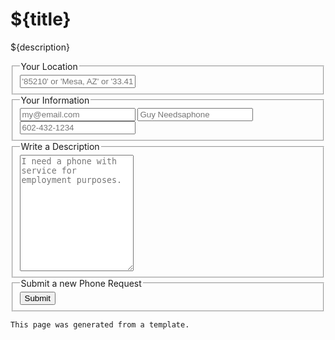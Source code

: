 # ${title}

${description}

<form action="/service/phone/request.js">
  <fieldset>
    <legend>Your Location</legend>
    <label title="Location">
        <input name="location" id="location" type="text" placeholder="'85210' or 'Mesa, AZ' or '33.4115946,-111.8449462'" required />
        <location for="location"></location>
    </label>
  </fieldset>
  <fieldset>
    <legend>Your Information</legend>
    <label title="Your Email">
        <input name="email" id="email" type="text" placeholder="my@email.com" required />
        <session for="email"></session>
    </label>
    <label title="Your Name">
        <input type="text" name="name" id="name" placeholder="Guy Needsaphone" required />
    </label>
    <label title="Your Phone">
        <input name="phone" id="phone" type="text" placeholder="602-432-1234" required />
    </label>
  </fieldset>
  <fieldset>
    <legend>Write a Description</legend>
    <label title="Description">
        <textarea name="description" id="description" rows="12" placeholder="I need a phone with service for employment purposes." required></textarea>
    </label>
  </fieldset>
  <fieldset>
    <legend>Submit a new Phone Request</legend>
    <button type="submit">Submit</button>
  </fieldset>
</form>

```
This page was generated from a template. 
```
